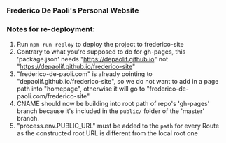 ### Frederico De Paoli's Personal Website

### Notes for re-deployment:

1. Run `npm run reploy` to deploy the project to frederico-site
2. Contrary to what you're supposed to do for gh-pages, this 'package.json' needs "https://depaolif.github.io" not "https://depaolif.github.io/frederico-site"
  1. "frederico-de-paoli.com" is already pointing to "depaolif.github.io/frederico-site", so we do not want to add in a page path into "homepage", otherwise it will go to "frederico-de-paoli.com/frederico-site"
3. CNAME should now be building into root path of repo's 'gh-pages' branch because it's included in the `public/` folder of the 'master' branch.
4. "process.env.PUBLIC_URL" must be added to the `path` for every Route as the constructed root URL is different from the local root one
